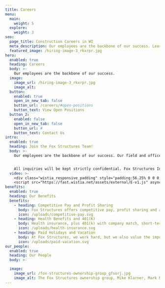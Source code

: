 ```yaml
---
title: Careers
menu:
  main:
    weight: 5
  explore:
    weight: 3
seo:
  page_title: Construction Careers in WI
  meta_description: Our employees are the backbone of our success. Learn about our benefits such as health insurance, 401(k), life insurance, and profit sharing.
  featured_image: /hiring-image-3_rkxrpr.jpg
hero: 
  enabled: true
  heading: Careers
  body: >-
    Our employees are the backbone of our success.
  image: 
    image_url: /hiring-image-3_rkxrpr.jpg
    image_alt:
  button:
    enabled: true
    open_in_new_tab: false
    button_url: /careers/#open-positions
    button_text: View Open Positions
  button_2:
    enabled: false
    open_in_new_tab: false
    button_url: #
    button_text: Contact Us
intro: 
  enabled: true
  heading: Join the Fox Structures Team!
  body: >-
    Our employees are the backbone of our success. Our field and office staff represent the best in their respective fields. We are experiencing growth and are looking for dependable, self-motivated team members.


    All inquiries will be kept strictly confidential. Fox Structures Inc. does not discriminate in hiring or employment on the basis of race, color, religion, national origin, age, gender, sexual orientation, disability, military service, or any other basis on which discrimination is prohibited by federal, state or local laws. Women and minorities are strongly encouraged to apply.
  video: >-
    <div class="wistia_responsive_padding" style="padding:56.25% 0 0 0;position:relative;"><div class="wistia_responsive_wrapper" style="height:100%;left:0;position:absolute;top:0;width:100%;"><iframe src="https://fast.wistia.net/embed/iframe/a75s0v1s45?videoFoam=true" title="Tim Video New" allow="autoplay; fullscreen" allowtransparency="true" frameborder="0" scrolling="no" class="wistia_embed" name="wistia_embed" msallowfullscreen width="100%" height="100%"></iframe></div></div>
    <script src="https://fast.wistia.net/assets/external/E-v1.js" async></script>
benefits: 
  enabled: true
  heading: Our Benefits
  benefits: 
    - heading: Competitive Pay and Profit Sharing
      body: Fox Structures offers competitive pay, profit sharing and a benefits package to all full-time employees.
      icon: /uploads/competitive-pay.svg
    - heading: Health Benefits and 401(K)
      body: Health insurance, plus 401(k) with company match, short-term disability insurance, and life insurance.
      icon: /uploads/health-insurance.svg
    - heading: Paid Holidays and Vacation
      body: At Fox Structures, we work hard, but we also value the importance of rest and time with your family.
      icon: /uploads/paid-vacation.svg
our_people: 
  enabled: true
  heading: Our People
  body: >-

  image: 
    image_url: /fox-structures-ownership-group_gfsorj.jpg
    image_alt: The Fox Structures ownership group, Mike Klarner, Mark Mashlan, Brad Weyenburg, and Travis Woldt
---
```


